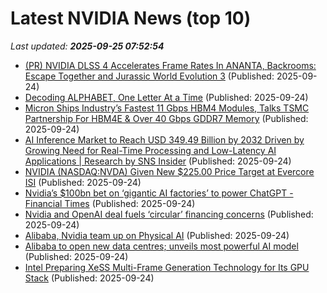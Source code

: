# Latest NVIDIA News (top 10)
_Last updated: **2025-09-25 07:52:54**_

- [(PR) NVIDIA DLSS 4 Accelerates Frame Rates In ANANTA, Backrooms: Escape Together and Jurassic World Evolution 3](https://www.techpowerup.com/341282/nvidia-dlss-4-accelerates-frame-rates-in-ananta-backrooms-escape-together-and-jurassic-world-evolution-3) (Published: 2025-09-24)
- [Decoding ALPHABET, One Letter At a Time](https://www.exchangewire.com/blog/2025/09/24/decoding-alphabet-one-letter-at-a-time/) (Published: 2025-09-24)
- [Micron Ships Industry’s Fastest 11 Gbps HBM4 Modules, Talks TSMC Partnership For HBM4E & Over 40 Gbps GDDR7 Memory](https://wccftech.com/micron-ships-industry-fastest-11-gbps-hbm4-modules-tsmc-partnership-hbm4e-over-40-gbps-gddr7/) (Published: 2025-09-24)
- [AI Inference Market to Reach USD 349.49 Billion by 2032 Driven by Growing Need for Real-Time Processing and Low-Latency AI Applications | Research by SNS Insider](https://www.globenewswire.com/news-release/2025/09/24/3155215/0/en/AI-Inference-Market-to-Reach-USD-349-49-Billion-by-2032-Driven-by-Growing-Need-for-Real-Time-Processing-and-Low-Latency-AI-Applications-Research-by-SNS-Insider.html) (Published: 2025-09-24)
- [NVIDIA (NASDAQ:NVDA) Given New $225.00 Price Target at Evercore ISI](https://www.etfdailynews.com/2025/09/24/nvidia-nasdaqnvda-given-new-225-00-price-target-at-evercore-isi/) (Published: 2025-09-24)
- [Nvidia’s $100bn bet on ‘gigantic AI factories’ to power ChatGPT - Financial Times](https://slashdot.org/firehose.pl?op=view&amp;id=179509786) (Published: 2025-09-24)
- [Nvidia and OpenAI deal fuels ‘circular’ financing concerns](https://www.bloomberg.com/news/articles/2025-09-23/nvidia-s-massive-openai-deal-fuels-circular-financing-concerns) (Published: 2025-09-24)
- [Alibaba, Nvidia team up on Physical AI](https://biztoc.com/x/9340ecc42c53b690) (Published: 2025-09-24)
- [Alibaba to open new data centres; unveils most powerful AI model](https://economictimes.indiatimes.com/tech/technology/alibaba-to-open-new-data-centres-unveils-most-powerful-ai-model/articleshow/124085974.cms) (Published: 2025-09-24)
- [Intel Preparing XeSS Multi-Frame Generation Technology for Its GPU Stack](https://www.techpowerup.com/341281/intel-preparing-xess-multi-frame-generation-technology-for-its-gpu-stack) (Published: 2025-09-24)

